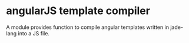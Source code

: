 # angularJS template compiler

A module provides function to compile angular templates written in jade-lang into a JS file.
